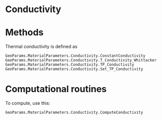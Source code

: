 # Conductivity

# Methods
Thermal conductivity is defined as 
```@docs
GeoParams.MaterialParameters.Conductivity.ConstantConductivity
GeoParams.MaterialParameters.Conductivity.T_Conductivity_Whittacker
GeoParams.MaterialParameters.Conductivity.TP_Conductivity
GeoParams.MaterialParameters.Conductivity.Set_TP_Conductivity
```
# Computational routines
To compute, use this:
```@docs
GeoParams.MaterialParameters.Conductivity.ComputeConductivity
```
